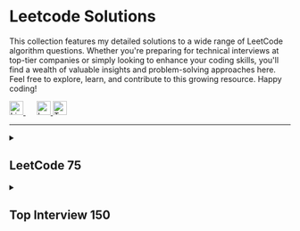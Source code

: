 # Leetcode Solutions

This collection features my detailed solutions to a wide range of LeetCode algorithm questions. Whether you're preparing for technical interviews at top-tier companies or simply looking to enhance your coding skills, you'll find a wealth of valuable insights and problem-solving approaches here. Feel free to explore, learn, and contribute to this growing resource. Happy coding!

<a href="https://www.linkedin.com/in/jordanperanginangin/" style="margin-right: 20px;">
  <img src="https://cdn2.iconfinder.com/data/icons/social-media-2285/512/1_Linkedin_unofficial_colored_svg-512.png" alt="LinkedIn" width="25" height="25">
</a>
<a href="https://leetcode.com/kapforty/">
  <img src="https://leetcode.com/static/images/LeetCode_logo_rvs.png" alt="LeetCode" width="25" height="25">
</a>
<a href="https://twitter.com/kapforty">
  <img src="https://cdn2.iconfinder.com/data/icons/social-media-2285/512/1_Twitter_colored_svg-512.png" alt="Twitter" width="25" height="25">
</a>

<hr>





<!-- LEETCODE 75 -->
<details>
<summary><h2>LeetCode 75</h2></summary>

https://leetcode.com/studyplan/leetcode-75/
#### Array / String
| # | Problem | Solution |
| :---: | --- | --- |
|1768| [Merge Strings Alternately](https://leetcode.com/problems/merge-strings-alternately/)| [python3](https://github.com/kapforty/leetcode/blob/main/python3/1768.py) |
|1071| [Greatest Common Divisor of Strings](https://leetcode.com/problems/greatest-common-divisor-of-strings/)| [python3](https://github.com/kapforty/leetcode/blob/main/python3/1071.py) |
|1431| [Kids With the Greatest Number of Candies](https://leetcode.com/problems/kids-with-the-greatest-number-of-candies/)| [python3](https://github.com/kapforty/leetcode/blob/main/python3/1431.py) |
|605| [Can Place Flowers](https://leetcode.com/problems/can-place-flowers/)| [python3](https://github.com/kapforty/leetcode/blob/main/python3/605.py) |
|345| [Reverse Vowels of a String](https://leetcode.com/problems/reverse-vowels-of-a-string/)| [python3](https://github.com/kapforty/leetcode/blob/main/python3/345.py) |
|151| [Reverse Words in a String](https://leetcode.com/problems/reverse-words-in-a-string/)| [python3](https://github.com/kapforty/leetcode/blob/main/python3/151.py) |
|238| [Product of Array Except Self](https://leetcode.com/problems/product-of-array-except-self/)| [python3](https://github.com/kapforty/leetcode/blob/main/python3/238.py) |
|334| [Increasing Triplet Subsequence](https://leetcode.com/problems/increasing-triplet-subsequence/)| [python3](https://github.com/kapforty/leetcode/blob/main/python3/334.py) |
|443| [String Compression](https://leetcode.com/problems/string-compression/)| [python3](https://github.com/kapforty/leetcode/blob/main/python3/443.py) |
#### Two Pointers
| # | Problem | Solution |
| :---: | --- | --- |
|283| [Move Zeroes](https://leetcode.com/problems/move-zeroes/)| [python3](https://github.com/kapforty/leetcode/blob/main/python3/283.py) |
|392| [Is Subsequence](https://leetcode.com/problems/is-subsequence/)| [python3](https://github.com/kapforty/leetcode/blob/main/python3/392.py) |
|11| [Container With Most Water](https://leetcode.com/problems/container-with-most-water/)| [python3](https://github.com/kapforty/leetcode/blob/main/python3/11.py) |
|1679| [Max Number of K-Sum Pairs](https://leetcode.com/problems/max-number-of-k-sum-pairs/)| [python3](https://github.com/kapforty/leetcode/blob/main/python3/1679.py) |
#### Sliding Window
| # | Problem | Solution |
| :---: | --- | --- |
|643| [Maximum Average Subarray I](https://leetcode.com/problems/maximum-average-subarray-i/)| [python3](https://github.com/kapforty/leetcode/blob/main/python3/643.py) |
|1456| [Maximum Number of Vowels in a Substring of Given Length](https://leetcode.com/problems/maximum-number-of-vowels-in-a-substring-of-given-length/)| [python3](https://github.com/kapforty/leetcode/blob/main/python3/1456.py) |
|1004| [Max Consecutive Ones III](https://leetcode.com/problems/max-consecutive-ones-iii/)| [python3](https://github.com/kapforty/leetcode/blob/main/python3/1004.py) |
|1493| [Longest Subarray of 1's After Deleting One Element](https://leetcode.com/problems/longest-subarray-of-1s-after-deleting-one-element/)| [python3](https://github.com/kapforty/leetcode/blob/main/python3/1493.py) |
#### Prefix Sum
| # | Problem | Solution |
| :---: | --- | --- |
|1732| [Find the Highest Altitude](https://leetcode.com/problems/find-the-highest-altitude/)| [python3](https://github.com/kapforty/leetcode/blob/main/python3/1732.py) |
|724| [Find Pivot Index](https://leetcode.com/problems/find-pivot-index/)| [python3](https://github.com/kapforty/leetcode/blob/main/python3/724.py) |
#### Hash Map / Set
| # | Problem | Solution |
| :---: | --- | --- |
|2215| [Find the Difference of Two Arrays](https://leetcode.com/problems/find-the-difference-of-two-arrays/)| [python3](https://github.com/kapforty/leetcode/blob/main/python3/2215.py) |
|1207| [Unique Number of Occurrences](https://leetcode.com/problems/unique-number-of-occurrences/)| [python3](https://github.com/kapforty/leetcode/blob/main/python3/1207.py) |
|1657| [Determine if Two Strings Are Close](https://leetcode.com/problems/determine-if-two-strings-are-close/)| [python3](https://github.com/kapforty/leetcode/blob/main/python3/1657.py) |
|2352| [Equal Row and Column Pairs](https://leetcode.com/problems/equal-row-and-column-pairs/)| [python3](https://github.com/kapforty/leetcode/blob/main/python3/2352.py) |
#### Stack
| # | Problem | Solution |
| :---: | --- | --- |
|2390| [Removing Stars From a String](https://leetcode.com/problems/removing-stars-from-a-string/)| [python3](https://github.com/kapforty/leetcode/blob/main/python3/2390.py) |
|735| [Asteroid Collision](https://leetcode.com/problems/asteroid-collision/)| [python3](https://github.com/kapforty/leetcode/blob/main/python3/735.py) |
|394| [Decode String](https://leetcode.com/problems/decode-string/)| [python3](https://github.com/kapforty/leetcode/blob/main/python3/394.py) |
#### Queue
| # | Problem | Solution |
| :---: | --- | --- |
|933| [Number of Recent Calls](https://leetcode.com/problems/number-of-recent-calls/)| [python3](https://github.com/kapforty/leetcode/blob/main/python3/933.py) |
|649| [Dota2 Senate](https://leetcode.com/problems/dota2-senate/)| [python3](https://github.com/kapforty/leetcode/blob/main/python3/649.py) |
#### Linked List
| # | Problem | Solution |
| :---: | --- | --- |
|2095| [Delete the Middle Node of a Linked List](https://leetcode.com/problems/delete-the-middle-node-of-a-linked-list/)| [python3](https://github.com/kapforty/leetcode/blob/main/python3/2095.py) |
|328| [Odd Even Linked List](https://leetcode.com/problems/odd-even-linked-list/)| [python3](https://github.com/kapforty/leetcode/blob/main/python3/328.py) |
|206| [Reverse Linked List](https://leetcode.com/problems/reverse-linked-list/)| [python3](https://github.com/kapforty/leetcode/blob/main/python3/206.py) |
|2130| [Maximum Twin Sum of a Linked List](https://leetcode.com/problems/maximum-twin-sum-of-a-linked-list/)| [python3](https://github.com/kapforty/leetcode/blob/main/python3/2130.py) |
#### Binary Tree - DFS
| # | Problem | Solution |
| :---: | --- | --- |
|104| [Maximum Depth of Binary Tree](https://leetcode.com/problems/maximum-depth-of-binary-tree/)| [python3](https://github.com/kapforty/leetcode/blob/main/python3/104.py) |
|872| [Leaf-Similar Trees](https://leetcode.com/problems/leaf-similar-trees/)| [python3](https://github.com/kapforty/leetcode/blob/main/python3/872.py) |
|1448| [Count Good Nodes in Binary Tree](https://leetcode.com/problems/count-good-nodes-in-binary-tree/)| [python3](https://github.com/kapforty/leetcode/blob/main/python3/1448.py) |
|437| [Path Sum III](https://leetcode.com/problems/path-sum-iii/)| [python3](https://github.com/kapforty/leetcode/blob/main/python3/437.py) |
|1372| [Longest ZigZag Path in a Binary Tree](https://leetcode.com/problems/longest-zigzag-path-in-a-binary-tree/)| [python3](https://github.com/kapforty/leetcode/blob/main/python3/1372.py) |
|236| [Lowest Common Ancestor of a Binary Tree](https://leetcode.com/problems/lowest-common-ancestor-of-a-binary-tree/)| [python3](https://github.com/kapforty/leetcode/blob/main/python3/236.py) |
#### Binary Tree - BFS
| # | Problem | Solution |
| :---: | --- | --- |
|199| [Binary Tree Right Side View](https://leetcode.com/problems/binary-tree-right-side-view/)| [python3](https://github.com/kapforty/leetcode/blob/main/python3/199.py) |
|1161| [Maximum Level Sum of a Binary Tree](https://leetcode.com/problems/maximum-level-sum-of-a-binary-tree/)| [python3](https://github.com/kapforty/leetcode/blob/main/python3/1161.py) |
#### Binary Search Tree
| # | Problem | Solution |
| :---: | --- | --- |
|700| [Search in a Binary Search Tree](https://leetcode.com/problems/search-in-a-binary-search-tree/)| [python3](https://github.com/kapforty/leetcode/blob/main/python3/700.py) |
|450| [Delete Node in a BST](https://leetcode.com/problems/delete-node-in-a-bst/)| [python3](https://github.com/kapforty/leetcode/blob/main/python3/450.py) |
#### Graphs - DFS
| # | Problem | Solution |
| :---: | --- | --- |
|841| [Keys and Rooms](https://leetcode.com/problems/keys-and-rooms/)| [python3](https://github.com/kapforty/leetcode/blob/main/python3/841.py) |
|547| [Number of Provinces](https://leetcode.com/problems/number-of-provinces/)| [python3](https://github.com/kapforty/leetcode/blob/main/python3/547.py) |
|1466| [Reorder Routes to Make All Paths Lead to the City Zero](https://leetcode.com/problems/reorder-routes-to-make-all-paths-lead-to-the-city-zero/)| [python3](https://github.com/kapforty/leetcode/blob/main/python3/1466.py) |
|399| [Evaluate Division](https://leetcode.com/problems/evaluate-division/)| [python3](https://github.com/kapforty/leetcode/blob/main/python3/399.py) |
#### Graphs - BFS
| # | Problem | Solution |
| :---: | --- | --- |
|1926| [Nearest Exit from Entrance in Maze](https://leetcode.com/problems/nearest-exit-from-entrance-in-maze/)| [python3](https://github.com/kapforty/leetcode/blob/main/python3/1926.py) |
|994| [Rotting Oranges](https://leetcode.com/problems/rotting-oranges/)| [python3](https://github.com/kapforty/leetcode/blob/main/python3/994.py) |
#### Heap / Priority Queue
| # | Problem | Solution |
| :---: | --- | --- |
|215| [Kth Largest Element in an Array](https://leetcode.com/problems/kth-largest-element-in-an-array/)| [python3](https://github.com/kapforty/leetcode/blob/main/python3/215.py) |
|2336| [Smallest Number in Infinite Set](https://leetcode.com/problems/smallest-number-in-infinite-set/)| [python3](https://github.com/kapforty/leetcode/blob/main/python3/2336.py) |
|2542| [Maximum Subsequence Score](https://leetcode.com/problems/maximum-subsequence-score/)| [python3](https://github.com/kapforty/leetcode/blob/main/python3/2542.py) |
|2462| [Total Cost to Hire K Workers](https://leetcode.com/problems/total-cost-to-hire-k-workers/)| [python3](https://github.com/kapforty/leetcode/blob/main/python3/2462.py) |
#### Binary Search
| # | Problem | Solution |
| :---: | --- | --- |
|374| [Guess Number Higher or Lower](https://leetcode.com/problems/guess-number-higher-or-lower/)| [python3](https://github.com/kapforty/leetcode/blob/main/python3/374.py) |
|2300| [Successful Pairs of Spells and Potions](https://leetcode.com/problems/successful-pairs-of-spells-and-potions/)| [python3](https://github.com/kapforty/leetcode/blob/main/python3/2300.py) |
|162| [Find Peak Element](https://leetcode.com/problems/find-peak-element/)| [python3](https://github.com/kapforty/leetcode/blob/main/python3/162.py) |
|875| [Koko Eating Bananas](https://leetcode.com/problems/koko-eating-bananas/)| [python3](https://github.com/kapforty/leetcode/blob/main/python3/875.py) |
#### Backtracking
| # | Problem | Solution |
| :---: | --- | --- |
|17| [Letter Combinations of a Phone Number](https://leetcode.com/problems/letter-combinations-of-a-phone-number/)| [python3](https://github.com/kapforty/leetcode/blob/main/python3/17.py) |
|216| [Combination Sum III](https://leetcode.com/problems/combination-sum-iii/)| [python3](https://github.com/kapforty/leetcode/blob/main/python3/216.py) |
#### DP - 1D
| # | Problem | Solution |
| :---: | --- | --- |
|1137| [N-th Tribonacci Number](https://leetcode.com/problems/n-th-tribonacci-number/)| [python3](https://github.com/kapforty/leetcode/blob/main/python3/1137.py) |
|746| [Min Cost Climbing Stairs](https://leetcode.com/problems/min-cost-climbing-stairs/)| [python3](https://github.com/kapforty/leetcode/blob/main/python3/746.py) |
|198| [House Robber](https://leetcode.com/problems/house-robber/)| [python3](https://github.com/kapforty/leetcode/blob/main/python3/198.py) |
|790| [Domino and Tromino Tiling](https://leetcode.com/problems/domino-and-tromino-tiling/)| [python3](https://github.com/kapforty/leetcode/blob/main/python3/790.py) |
#### DP - Multidimensional
| # | Problem | Solution |
| :---: | --- | --- |
|62| [Unique Paths](https://leetcode.com/problems/unique-paths/)| [python3](https://github.com/kapforty/leetcode/blob/main/python3/62.py) |
|1143| [Longest Common Subsequence](https://leetcode.com/problems/longest-common-subsequence/)| [python3](https://github.com/kapforty/leetcode/blob/main/python3/1143.py) |
|714| [Best Time to Buy and Sell Stock with Transaction Fee](https://leetcode.com/problems/best-time-to-buy-and-sell-stock-with-transaction-fee/)| [python3](https://github.com/kapforty/leetcode/blob/main/python3/714.py) |
|72| [Edit Distance](https://leetcode.com/problems/edit-distance/)| [python3](https://github.com/kapforty/leetcode/blob/main/python3/72.py) |
#### Bit Manipulation
| # | Problem | Solution |
| :---: | --- | --- |
|338| [Counting Bits](https://leetcode.com/problems/counting-bits/)| [python3](https://github.com/kapforty/leetcode/blob/main/python3/338.py) |
|136| [Single Number](https://leetcode.com/problems/single-number/)| [python3](https://github.com/kapforty/leetcode/blob/main/python3/136.py) |
|1318| [Minimum Flips to Make a OR b Equal to c](https://leetcode.com/problems/minimum-flips-to-make-a-or-b-equal-to-c/)| [python3](https://github.com/kapforty/leetcode/blob/main/python3/1318.py) |
#### Trie
| # | Problem | Solution |
| :---: | --- | --- |
|208| [Implement Trie (Prefix Tree)](https://leetcode.com/problems/implement-trie-prefix-tree/)| [python3](https://github.com/kapforty/leetcode/blob/main/python3/208.py) |
|1268| [Search Suggestions System](https://leetcode.com/problems/search-suggestions-system/)| [python3](https://github.com/kapforty/leetcode/blob/main/python3/1268.py) |
#### Intervals
| # | Problem | Solution |
| :---: | --- | --- |
|435| [Non-overlapping Intervals](https://leetcode.com/problems/non-overlapping-intervals/)| [python3](https://github.com/kapforty/leetcode/blob/main/python3/435.py) |
|452| [Minimum Number of Arrows to Burst Balloons](https://leetcode.com/problems/minimum-number-of-arrows-to-burst-balloons/)| [python3](https://github.com/kapforty/leetcode/blob/main/python3/452.py) |
#### Monotonic Stack
| # | Problem | Solution |
| :---: | --- | --- |
|739| [Daily Temperatures](https://leetcode.com/problems/daily-temperatures/)| [python3](https://github.com/kapforty/leetcode/blob/main/python3/739.py) |
|901| [Online Stock Span](https://leetcode.com/problems/online-stock-span/)| [python3](https://github.com/kapforty/leetcode/blob/main/python3/901.py) |
</details>





<!-- TOP INTERVIEW 150 -->
<details>
<summary><h2>Top Interview 150</h2></summary>

https://leetcode.com/studyplan/top-interview-150/
#### Array / String
| # | Problem | Solution |
| :---: | --- | --- |
|88| [Merge Sorted Array](https://leetcode.com/problems/merge-sorted-array/)| [python3](https://github.com/kapforty/leetcode/blob/main/python3/88.py) |
<!-- || []()| [python3](https://github.com/kapforty/leetcode/blob/main/python3/.py) | -->
</details>




<!-- || []()| [python3](https://github.com/kapforty/leetcode/blob/main/python3/.py) | -->
